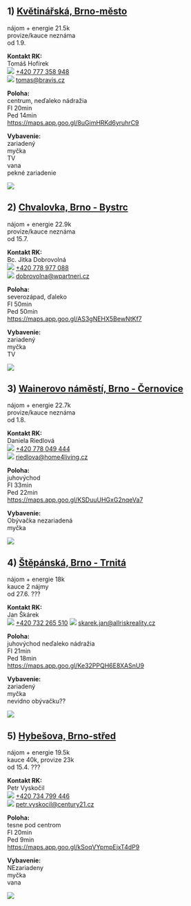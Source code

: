## 1) [Květinářská, Brno-město](https://www.sreality.cz/detail/pronajem/byt/2+kk/brno-brno-mesto-kvetinarska/3871622476#img=1)

nájom + energie 21.5k<br>
provize/kauce neznáma<br>
od 1.9.<br>

**Kontakt RK:**<br>
Tomáš Hofírek<br>
![](https://www.sreality.cz/img/icon-phone.svg) [+420 777 358 948](tel:+420777358948)<br>![](https://www.sreality.cz/img/icon-email.svg) [tomas@bravis.cz](mailto:tomas@bravis.cz)<br>

**Poloha:**<br>
centrum, neďaleko nádražia<br>
FI 20min<br>
Ped 14min<br>
https://maps.app.goo.gl/8uGimHRKd6yruhrC9

**Vybavenie:**<br>
zariadený<br>
myčka<br>
TV<br>
vana<br>
pekné zariadenie<br>


![](https://d18-a.sdn.cz/d_18/c_img_QI_Jv/Jw3XKM.jpeg?fl=res,749,562,3|wrm,/watermark/sreality.png,10|shr,,20|jpg,90)

## 2) [Chvalovka, Brno - Bystrc](https://www.sreality.cz/detail/pronajem/byt/2+kk/brno-bystrc-chvalovka/293815628#img=1)

nájom + energie 22.9k<br>
provize/kauce neznáma<br>
od 15.7.<br>

**Kontakt RK:**<br>
Bc. Jitka Dobrovolná<br>
 ![](https://www.sreality.cz/img/icon-phone.svg) [+420 778 977 088](tel:+420778977088)<br>
![](https://www.sreality.cz/img/icon-email.svg) [dobrovolna@wpartneri.cz](mailto:dobrovolna@wpartneri.cz)<br>

**Poloha:**<br>
severozápad, ďaleko<br>
FI 50min<br>
Ped 50min<br>
https://maps.app.goo.gl/AS3gNEHX5BewNtKf7<br>


**Vybavenie:**<br>
zariadený<br>
myčka<br>
TV<br>

![](https://d18-a.sdn.cz/d_18/c_img_QL_KG/UBwVz6.jpeg?fl=res,749,562,3|wrm,/watermark/sreality.png,10|shr,,20|jpg,90)


## 3) [Wainerovo náměstí, Brno - Černovice](https://www.sreality.cz/detail/pronajem/byt/2+kk/brno-cernovice-wainerovo-namesti/447825228#fullscreen=false&img=0)

nájom + energie 22.7k<br>
provize/kauce neznáma<br>
od 1.8.<br>

**Kontakt RK:**<br>
Daniela Riedlová<br>
 ![](https://www.sreality.cz/img/icon-phone.svg) [+420 778 049 444](tel:+420778049444)<br>
![](https://www.sreality.cz/img/icon-email.svg) [riedlova@home4living.cz](mailto:riedlova@home4living.cz)<br>

**Poloha:**<br>
juhovýchod<br>
FI 33min<br>
Ped 22min<br>
https://maps.app.goo.gl/KSDuuUHGxG2nqeVa7<br>

**Vybavenie:**<br>
Obývačka nezariadená<br>
myčka<br>

![](https://d18-a.sdn.cz/d_18/c_img_QK_J0/wDUSos.jpeg?fl=res,749,562,3|wrm,/watermark/sreality.png,10|shr,,20|jpg,90)

## 4) [Štěpánská, Brno - Trnitá](https://reality.idnes.cz/detail/pronajem/byt/brno-stepanska/667d6db0d7446fd1200797b4/) 

nájom + energie 18k<br>
kauce 2 nájmy<br>
od 27.6. ???<br>

**Kontakt RK:**<br>
Jan Škárek <br>
 ![](https://www.sreality.cz/img/icon-phone.svg) [+420 732 265 510](tel:+420732265510)
![](https://www.sreality.cz/img/icon-email.svg) [skarek.jan@allriskreality.cz](mailto:skarek.jan@allriskreality.cz)<br>

**Poloha:**<br>
juhovýchod neďaleko nádražia<br>
FI 21min<br>
Ped 18min<br>
https://maps.app.goo.gl/Ke32PPQH6E8XASnU9<br>


**Vybavenie:**<br>
zariadený<br>
myčka<br>
nevidno obývačku??

![](https://sta-reality2.1gr.cz/sta/compile/thumbs/6/0/6/028fc5417e63dc0c4e92ce2ae1805.jpg)

## 5) [Hybešova, Brno-střed](https://www.reality-brno.net/pronajem/byty/byty-2-kk/brno/brno-stare-brno/century21-all-inclusive-pronajem-bytu-2-kk-55-m2-hybesova-2956193.html)

nájom + energie 19.5k<br>
kauce 40k, provize 23k<br>
od 15.4. ???<br>

**Kontakt RK:**<br>
 Petr Vyskočil<br>
 ![](https://www.sreality.cz/img/icon-phone.svg) [+420 734 799 446](tel:+420734799446)<br>
![](https://www.sreality.cz/img/icon-email.svg) [petr.vyskocil@century21.cz](mailto:petr.vyskocil@century21.cz)<br>

**Poloha:**<br>
tesne pod centrom<br>
FI 20min<br>
Ped 9min<br>
https://maps.app.goo.gl/kSoqVYpmpEjxT4dP9<br>


**Vybavenie:**<br>
NEzariadeny<br>
myčka<br>
vana

![](https://img.ceskereality.cz/foto_detail/5017574/ee/eed81ca2f14b996d8893b6a0f62e6b7a.jpg)
